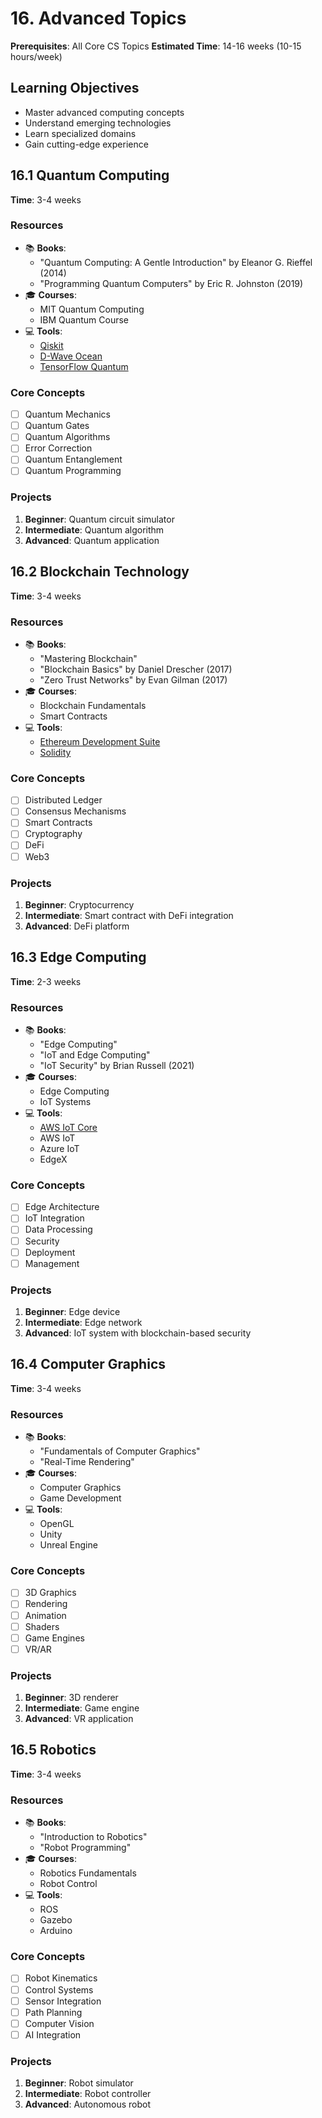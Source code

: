 # 16. Advanced Topics

**Prerequisites**: All Core CS Topics
**Estimated Time**: 14-16 weeks (10-15 hours/week)

## Learning Objectives

- Master advanced computing concepts
- Understand emerging technologies
- Learn specialized domains
- Gain cutting-edge experience

## 16.1 Quantum Computing

**Time**: 3-4 weeks

### Resources

- 📚 **Books**:
  - "Quantum Computing: A Gentle Introduction" by Eleanor G. Rieffel (2014)
  - "Programming Quantum Computers" by Eric R. Johnston (2019)
- 🎓 **Courses**:
  - MIT Quantum Computing
  - IBM Quantum Course
- 💻 **Tools**:
  - [Qiskit](https://qiskit.org/)
  - [D-Wave Ocean](https://ocean.dwavesys.com/)
  - [TensorFlow Quantum](https://www.tensorflow.org/quantum)

### Core Concepts

- [ ] Quantum Mechanics
- [ ] Quantum Gates
- [ ] Quantum Algorithms
- [ ] Error Correction
- [ ] Quantum Entanglement
- [ ] Quantum Programming

### Projects

1. **Beginner**: Quantum circuit simulator
2. **Intermediate**: Quantum algorithm
3. **Advanced**: Quantum application

## 16.2 Blockchain Technology

**Time**: 3-4 weeks

### Resources

- 📚 **Books**:
  - "Mastering Blockchain"
  - "Blockchain Basics" by Daniel Drescher (2017)
  - "Zero Trust Networks" by Evan Gilman (2017)
- 🎓 **Courses**:
  - Blockchain Fundamentals
  - Smart Contracts
- 💻 **Tools**:
  - [Ethereum Development Suite](https://ethereum.org/developers/)
  - [Solidity](https://soliditylang.org/)

### Core Concepts

- [ ] Distributed Ledger
- [ ] Consensus Mechanisms
- [ ] Smart Contracts
- [ ] Cryptography
- [ ] DeFi
- [ ] Web3

### Projects

1. **Beginner**: Cryptocurrency
2. **Intermediate**: Smart contract with DeFi integration
3. **Advanced**: DeFi platform

## 16.3 Edge Computing

**Time**: 2-3 weeks

### Resources

- 📚 **Books**:
  - "Edge Computing"
  - "IoT and Edge Computing"
  - "IoT Security" by Brian Russell (2021)
- 🎓 **Courses**:
  - Edge Computing
  - IoT Systems
- 💻 **Tools**:
  - [AWS IoT Core](https://aws.amazon.com/iot-core/)
  - AWS IoT
  - Azure IoT
  - EdgeX

### Core Concepts

- [ ] Edge Architecture
- [ ] IoT Integration
- [ ] Data Processing
- [ ] Security
- [ ] Deployment
- [ ] Management

### Projects

1. **Beginner**: Edge device
2. **Intermediate**: Edge network
3. **Advanced**: IoT system with blockchain-based security

## 16.4 Computer Graphics

**Time**: 3-4 weeks

### Resources

- 📚 **Books**:
  - "Fundamentals of Computer Graphics"
  - "Real-Time Rendering"
- 🎓 **Courses**:
  - Computer Graphics
  - Game Development
- 💻 **Tools**:
  - OpenGL
  - Unity
  - Unreal Engine

### Core Concepts

- [ ] 3D Graphics
- [ ] Rendering
- [ ] Animation
- [ ] Shaders
- [ ] Game Engines
- [ ] VR/AR

### Projects

1. **Beginner**: 3D renderer
2. **Intermediate**: Game engine
3. **Advanced**: VR application

## 16.5 Robotics

**Time**: 3-4 weeks

### Resources

- 📚 **Books**:
  - "Introduction to Robotics"
  - "Robot Programming"
- 🎓 **Courses**:
  - Robotics Fundamentals
  - Robot Control
- 💻 **Tools**:
  - ROS
  - Gazebo
  - Arduino

### Core Concepts

- [ ] Robot Kinematics
- [ ] Control Systems
- [ ] Sensor Integration
- [ ] Path Planning
- [ ] Computer Vision
- [ ] AI Integration

### Projects

1. **Beginner**: Robot simulator
2. **Intermediate**: Robot controller
3. **Advanced**: Autonomous robot
